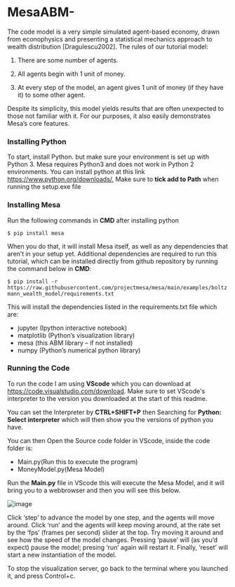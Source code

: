 # MesaABM-

The code model is a very simple simulated agent-based economy, drawn from econophysics and presenting a statistical mechanics approach to wealth distribution [Dragulescu2002]. The rules of our tutorial model:

1. There are some number of agents.

2. All agents begin with 1 unit of money.

3. At every step of the model, an agent gives 1 unit of money (if they have it) to some other agent.

Despite its simplicity, this model yields results that are often unexpected to those not familiar with it. For our purposes, it also easily demonstrates Mesa’s core features.

### Installing Python
To start, install Python. but make sure your environment is set up with Python 3. Mesa requires Python3 and does not work in Python 2 environments.
You can install python at this link https://www.python.org/downloads/, Make sure to **tick add to Path** when running the setup.exe file

### Installing Mesa
Run the following commands in **CMD** after installing python

`$ pip install mesa`

When you do that, it will install Mesa itself, as well as any dependencies that aren’t in your setup yet. Additional dependencies are required to run this tutorial, which can be installed directly from github repository by running the command below in **CMD**:

`$ pip install -r https://raw.githubusercontent.com/projectmesa/mesa/main/examples/boltzmann_wealth_model/requirements.txt`

This will install the dependencies listed in the requirements.txt file which are:
- jupyter (Ipython interactive notebook)
- matplotlib (Python’s visualization library)
- mesa (this ABM library – if not installed)
- numpy (Python’s numerical python library)

### Running the Code

To run the code I am using **VScode** which you can download at https://code.visualstudio.com/download.
Make sure to set VScode's interpreter to the version you downloaded at the start of this readme.

You can set the Interpreter by **CTRL+SHIFT+P** then Searching for **Python: Select interpreter** which will then show you the versions of python you have.

You can then Open the Source code folder in VScode, inside the code folder is:
- Main.py(Run this to execute the program)
- MoneyModel.py(Mesa Model)

Run the **Main.py** file in VScode this will execute the Mesa Model, and it will bring you to a webbrowser and then you will see this below.

![image](https://user-images.githubusercontent.com/63110077/196184473-ed545c12-d2ec-4b39-8c7a-ded1cf3312af.png)


Click ‘step’ to advance the model by one step, and the agents will move around. Click ‘run’ and the agents will keep moving around, at the rate set by the ‘fps’ (frames per second) slider at the top. Try moving it around and see how the speed of the model changes. Pressing ‘pause’ will (as you’d expect) pause the model; presing ‘run’ again will restart it. Finally, ‘reset’ will start a new instantiation of the model.

To stop the visualization server, go back to the terminal where you launched it, and press Control+c.

